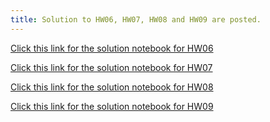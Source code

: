 ```yaml
---
title: Solution to HW06, HW07, HW08 and HW09 are posted. 
---
```


[Click this link for the solution notebook for HW06](http://datahub.cs.umass.edu/hub/user-redirect/git-sync?repo=https://github.com/umass-data-science/materials-fa18&subPath=solution/hw/hw06/hw06.ipynb)

[Click this link for the solution notebook for HW07](http://datahub.cs.umass.edu/hub/user-redirect/git-sync?repo=https://github.com/umass-data-science/materials-fa18&subPath=solution/hw/hw07/hw07.ipynb)

[Click this link for the solution notebook for HW08](http://datahub.cs.umass.edu/hub/user-redirect/git-sync?repo=https://github.com/umass-data-science/materials-fa18&subPath=solution/hw/hw08/hw08.ipynb)

[Click this link for the solution notebook for HW09](http://datahub.cs.umass.edu/hub/user-redirect/git-sync?repo=https://github.com/umass-data-science/materials-fa18&subPath=solution/hw/hw09/hw09.ipynb)
